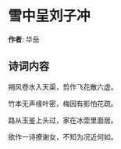 # 雪中呈刘子冲

**作者**: 华岳

## 诗词内容

朔风卷水入天渠，剪作飞花散六虚。

竹本无声缘叶密，梅因有影怕花疏。

路从玉鉴上头过，家在冰壶里面居。

欲作一诗撩谢女，不知为况近何如。

